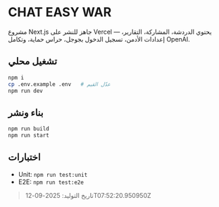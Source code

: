 # CHAT EASY WAR

مشروع Next.js جاهز للنشر على Vercel — يحتوي الدردشة، المشاركة، التقارير، إعدادات الأدمن، تسجيل الدخول بجوجل، حراس حماية، وتكامل OpenAI.

## تشغيل محلي
```bash
npm i
cp .env.example .env   # عدّل القيم
npm run dev
```

## بناء ونشر
```bash
npm run build
npm run start
```

## اختبارات
- Unit: `npm run test:unit`
- E2E:  `npm run test:e2e`

> تاريخ التوليد: 2025-09-12T07:52:20.950950Z
